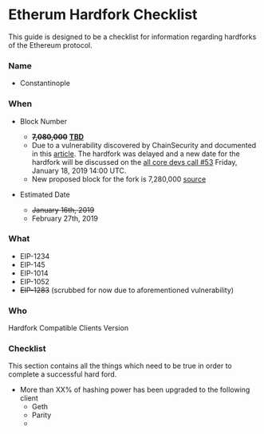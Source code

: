 # Etherum Hardfork Checklist

This guide is designed to be a checklist for information regarding hardforks of the Ethereum protocol.

### Name
* Constantinople

### When
* Block Number
	*  ~~**7,080,000**~~ [**TBD**](https://blog.ethereum.org/2019/01/15/security-alert-ethereum-constantinople-postponement/)
	*  Due to a vulnerability discovered by ChainSecurity and documented in this [article](https://medium.com/chainsecurity/constantinople-enables-new-reentrancy-attack-ace4088297d9). The hardfork was delayed and a new date for the hardfork will be discussed on the [all core devs call #53](https://github.com/ethereum/pm) Friday, January 18, 2019 14:00 UTC.
	* New proposed block for the fork is 7,280,000 [source](https://twitter.com/peter_szilagyi/status/1086286476474810369)

* Estimated Date
	* ~~January 16th, 2019~~
	* February 27th, 2019

### What
* EIP-1234
* EIP-145
* EIP-1014
* EIP-1052
* ~~EIP-1283~~ (scrubbed for now due to aforementioned vulnerability)

### Who

Hardfork Compatible Clients Version

### Checklist

This section contains all the things which need to be true in order to complete a successful hard ford.

* More than XX% of hashing power has been upgraded to the following client
	* Geth
	* Parity
	* 

